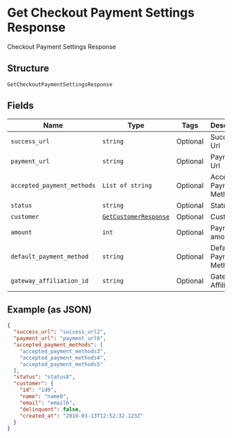 
# Get Checkout Payment Settings Response

Checkout Payment Settings Response

## Structure

`GetCheckoutPaymentSettingsResponse`

## Fields

| Name | Type | Tags | Description |
|  --- | --- | --- | --- |
| `success_url` | `string` | Optional | Success Url |
| `payment_url` | `string` | Optional | Payment Url |
| `accepted_payment_methods` | `List of string` | Optional | Accepted Payment Methods |
| `status` | `string` | Optional | Status |
| `customer` | [`GetCustomerResponse`](../../doc/models/get-customer-response.md) | Optional | Customer |
| `amount` | `int` | Optional | Payment amount |
| `default_payment_method` | `string` | Optional | Default Payment Method |
| `gateway_affiliation_id` | `string` | Optional | Gateway Affiliation Id |

## Example (as JSON)

```json
{
  "success_url": "success_url2",
  "payment_url": "payment_url6",
  "accepted_payment_methods": [
    "accepted_payment_methods3",
    "accepted_payment_methods4",
    "accepted_payment_methods5"
  ],
  "status": "status8",
  "customer": {
    "id": "id0",
    "name": "name0",
    "email": "email6",
    "delinquent": false,
    "created_at": "2016-03-13T12:52:32.123Z"
  }
}
```

